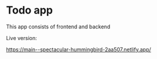 # Todo app

This app consists of frontend and backend 

Live version:

https://main--spectacular-hummingbird-2aa507.netlify.app/
